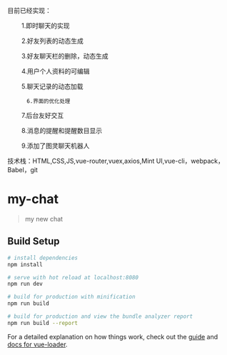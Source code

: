 目前已经实现：

          1.即时聊天的实现
          
          2.好友列表的动态生成
          
          3.好友聊天栏的删除，动态生成
          
          4.用户个人资料的可编辑
          
          5.聊天记录的动态加载
          
          6.界面的优化处理
          
          7.后台友好交互
          
          8.消息的提醒和提醒数目显示
          
          9.添加了图灵聊天机器人


技术栈：HTML,CSS,JS,vue-router,vuex,axios,Mint UI,vue-cli，webpack，Babel，git







# my-chat

> my new chat

## Build Setup

``` bash
# install dependencies
npm install

# serve with hot reload at localhost:8080
npm run dev

# build for production with minification
npm run build

# build for production and view the bundle analyzer report
npm run build --report
```

For a detailed explanation on how things work, check out the [guide](http://vuejs-templates.github.io/webpack/) and [docs for vue-loader](http://vuejs.github.io/vue-loader).


